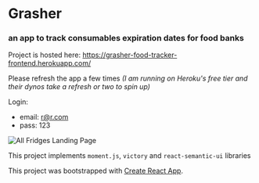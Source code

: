 # Grasher
### an app to track consumables expiration dates for food banks

Project is hosted here:
https://grasher-food-tracker-frontend.herokuapp.com/

Please refresh the app a few times *(I am running on Heroku's free tier and their dynos take a refresh or two to spin up)*

Login: 
  - email:  r@r.com
  - pass:   123

![All Fridges Landing Page](https://live.staticflickr.com/65535/49632722683_20e6465bb6_h.jpg)

This project implements `moment.js`, `victory` and `react-semantic-ui` libraries

This project was bootstrapped with [Create React App](https://github.com/facebook/create-react-app).
